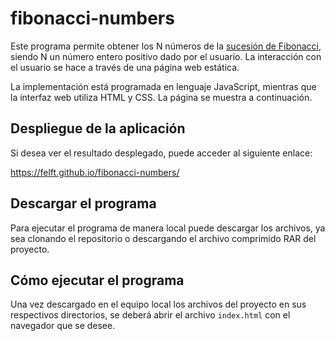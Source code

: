 # fibonacci-numbers

Este programa permite obtener los N números de la [sucesión de Fibonacci](https://es.wikipedia.org/wiki/Sucesi%C3%B3n_de_Fibonacci), siendo N un número entero positivo dado por el usuario. La interacción con el usuario se hace a través de una página web estática.

La implementación está programada en lenguaje JavaScript, mientras que la interfaz web utiliza HTML y CSS. La página se muestra a continuación.



## Despliegue de la aplicación
Si desea ver el resultado desplegado, puede acceder al siguiente enlace:

https://felft.github.io/fibonacci-numbers/

## Descargar el programa
Para ejecutar el programa de manera local puede descargar los archivos, ya sea clonando el repositorio o descargando el archivo comprimido RAR del proyecto.

## Cómo ejecutar el programa
Una vez descargado en el equipo local los archivos del proyecto en sus respectivos directorios, se deberá abrir el archivo ```index.html``` con el navegador que se desee.
